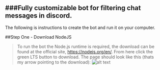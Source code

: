 ###Fully customizable bot for filtering chat messages in discord.
---
The following is instructions to create the bot and run it on your computer.

##Step One - Download NodeJS
> To run the bot the Node.js runtime is required, the download can be found at the official site, https://nodejs.org/en/. From here click the green LTS button to download. The page should look like this (thats my arrow pointing to the download): 
![alt text](https://github.com/sapblatt11/Chat-Filter-Bot/blob/master/node.jpg?raw=true "Node.js Download Page")

